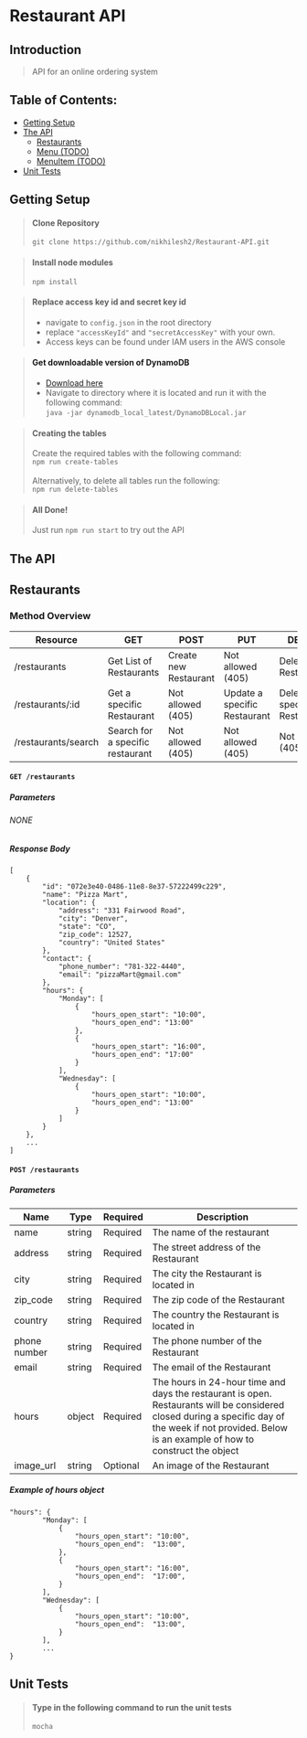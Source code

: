 # Restaurant API

## Introduction

> API for an online ordering system

## Table of Contents:
* [Getting Setup](#setup)
* [The API](#TheAPI) <br />
	* [Restaurants](#restaurants)
	* [Menu (TODO)](#menu)
	* [MenuItem (TODO)](#menuitem)
* [Unit Tests](#unittests)


<a name="setup" />

## Getting Setup

> #### Clone Repository 
>  ```git clone https://github.com/nikhilesh2/Restaurant-API.git```


> #### Install node modules
> ```npm install```

> #### Replace access key id and secret key id
> 	* navigate to ``config.json`` in the root directory <br />
> 	* replace ``"accessKeyId"`` and ``"secretAccessKey"`` with your own. <br />
> 	* Access keys can be found under IAM users in the AWS console <br />


> #### Get downloadable version of DynamoDB
>	* [Download here](https://docs.aws.amazon.com/amazondynamodb/latest/developerguide/DynamoDBLocal.html#DynamoDBLocal.DownloadingAndRunning) <br />
>	* Navigate to directory where it is located and run it with the following command: <br />
> ```java -jar dynamodb_local_latest/DynamoDBLocal.jar```

> #### Creating the tables
> Create the required tables with the following command: <br />
> ```npm run create-tables``` <br />
> <br />
> Alternatively, to delete all tables run the following: <br />
> ```npm run delete-tables```

> #### All Done!
> Just run ```npm run start``` to try out the API


<a name="TheAPI" />

## The API
## Restaurants

### Method Overview

| Resource | GET | POST | PUT | DELETE
| --- | --- | --- | --- | --- |
| /restaurants | Get List of Restaurants | Create new Restaurant | Not allowed (405) | Delete all Restaurants
| /restaurants/:id | Get a specific Restaurant | Not allowed (405) | Update a specific Restaurant | Delete a specific Restaurant
| /restaurants/search | Search for a specific restaurant | Not allowed (405) | Not allowed (405) | Not allowed (405)

#### ```GET /restaurants```
##### Parameters
###### NONE

##### Response Body
```
[
    {
        "id": "072e3e40-0486-11e8-8e37-57222499c229",
        "name": "Pizza Mart",
        "location": {
            "address": "331 Fairwood Road",
            "city": "Denver",
            "state": "CO",
            "zip_code": 12527,
            "country": "United States"
        },
        "contact": {
            "phone_number": "781-322-4440",
            "email": "pizzaMart@gmail.com"
        },
        "hours": {
            "Monday": [
                {
                    "hours_open_start": "10:00",
                    "hours_open_end": "13:00"
                },
                {
                    "hours_open_start": "16:00",
                    "hours_open_end": "17:00"
                }
            ],
            "Wednesday": [
                {
                    "hours_open_start": "10:00",
                    "hours_open_end": "13:00"
                }
            ]
        }
    },
    ...
]
```



#### ```POST /restaurants```
##### Parameters
| Name | Type | Required | Description |
| --- | --- | --- | --- |
| name | string | Required | The name of the restaurant |
| address | string | Required| The street address of the Restaurant |
| city | string | Required | The city the Restaurant is located in |
| zip_code | string | Required | The zip code of the Restaurant |
| country | string | Required | The country the Restaurant is located in |
| phone number | string | Required | The phone number of the Restaurant |
| email | string | Required | The email of the Restaurant |
| hours | object | Required | The hours in 24-hour time and days the restaurant is open. Restaurants will be considered closed during a specific day of the week if not provided. Below is an example of how to construct the object  |
| image_url | string | Optional | An image of the Restaurant |

##### Example of hours object
```
"hours": {
    	"Monday": [
            {
                "hours_open_start": "10:00",
                "hours_open_end":  "13:00",
            },
            {
                "hours_open_start": "16:00",
                "hours_open_end":  "17:00",
            }
        ],
        "Wednesday": [
            {
                "hours_open_start": "10:00",
                "hours_open_end":  "13:00",
            }
        ], 
        ...
}
```

<a name="unittests" />

## Unit Tests

> #### Type in the following command to run the unit tests
>  ```mocha```

